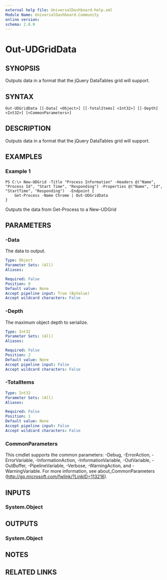 ```yaml
---
external help file: UniversalDashboard-help.xml
Module Name: UniversalDashboard.Community
online version: 
schema: 2.0.0
---
```


# Out-UDGridData

## SYNOPSIS
Outputs data in a format that the jQuery DataTables grid will support.

## SYNTAX

```
Out-UDGridData [[-Data] <Object>] [[-TotalItems] <Int32>] [[-Depth] <Int32>] [<CommonParameters>]
```

## DESCRIPTION
Outputs data in a format that the jQuery DataTables grid will support.

## EXAMPLES

### Example 1
```
PS C:\> New-UDGrid -Title "Process Information" -Headers @("Name", "Process Id", "Start Time", "Responding") -Properties @("Name", "Id", "StartTime", "Responding")  -Endpoint {
    Get-Process -Name Chrome | Out-UDGridData
}
```

Outputs the data from Get-Process to a New-UDGrid

## PARAMETERS

### -Data
The data to output.

```yaml
Type: Object
Parameter Sets: (All)
Aliases: 

Required: False
Position: 0
Default value: None
Accept pipeline input: True (ByValue)
Accept wildcard characters: False
```

### -Depth
The maximum object depth to serialize.

```yaml
Type: Int32
Parameter Sets: (All)
Aliases: 

Required: False
Position: 2
Default value: None
Accept pipeline input: False
Accept wildcard characters: False
```

### -TotalItems
```yaml
Type: Int32
Parameter Sets: (All)
Aliases: 

Required: False
Position: 1
Default value: None
Accept pipeline input: False
Accept wildcard characters: False
```

### CommonParameters
This cmdlet supports the common parameters: -Debug, -ErrorAction, -ErrorVariable, -InformationAction, -InformationVariable, -OutVariable, -OutBuffer, -PipelineVariable, -Verbose, -WarningAction, and -WarningVariable. For more information, see about_CommonParameters (http://go.microsoft.com/fwlink/?LinkID=113216).

## INPUTS

### System.Object

## OUTPUTS

### System.Object

## NOTES

## RELATED LINKS

